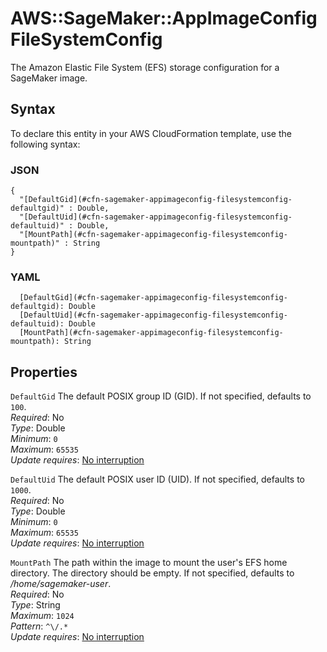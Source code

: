 # AWS::SageMaker::AppImageConfig FileSystemConfig<a name="aws-properties-sagemaker-appimageconfig-filesystemconfig"></a>

The Amazon Elastic File System \(EFS\) storage configuration for a SageMaker image\.

## Syntax<a name="aws-properties-sagemaker-appimageconfig-filesystemconfig-syntax"></a>

To declare this entity in your AWS CloudFormation template, use the following syntax:

### JSON<a name="aws-properties-sagemaker-appimageconfig-filesystemconfig-syntax.json"></a>

```
{
  "[DefaultGid](#cfn-sagemaker-appimageconfig-filesystemconfig-defaultgid)" : Double,
  "[DefaultUid](#cfn-sagemaker-appimageconfig-filesystemconfig-defaultuid)" : Double,
  "[MountPath](#cfn-sagemaker-appimageconfig-filesystemconfig-mountpath)" : String
}
```

### YAML<a name="aws-properties-sagemaker-appimageconfig-filesystemconfig-syntax.yaml"></a>

```
  [DefaultGid](#cfn-sagemaker-appimageconfig-filesystemconfig-defaultgid): Double
  [DefaultUid](#cfn-sagemaker-appimageconfig-filesystemconfig-defaultuid): Double
  [MountPath](#cfn-sagemaker-appimageconfig-filesystemconfig-mountpath): String
```

## Properties<a name="aws-properties-sagemaker-appimageconfig-filesystemconfig-properties"></a>

`DefaultGid`  <a name="cfn-sagemaker-appimageconfig-filesystemconfig-defaultgid"></a>
The default POSIX group ID \(GID\)\. If not specified, defaults to `100`\.  
*Required*: No  
*Type*: Double  
*Minimum*: `0`  
*Maximum*: `65535`  
*Update requires*: [No interruption](https://docs.aws.amazon.com/AWSCloudFormation/latest/UserGuide/using-cfn-updating-stacks-update-behaviors.html#update-no-interrupt)

`DefaultUid`  <a name="cfn-sagemaker-appimageconfig-filesystemconfig-defaultuid"></a>
The default POSIX user ID \(UID\)\. If not specified, defaults to `1000`\.  
*Required*: No  
*Type*: Double  
*Minimum*: `0`  
*Maximum*: `65535`  
*Update requires*: [No interruption](https://docs.aws.amazon.com/AWSCloudFormation/latest/UserGuide/using-cfn-updating-stacks-update-behaviors.html#update-no-interrupt)

`MountPath`  <a name="cfn-sagemaker-appimageconfig-filesystemconfig-mountpath"></a>
The path within the image to mount the user's EFS home directory\. The directory should be empty\. If not specified, defaults to */home/sagemaker\-user*\.  
*Required*: No  
*Type*: String  
*Maximum*: `1024`  
*Pattern*: `^\/.*`  
*Update requires*: [No interruption](https://docs.aws.amazon.com/AWSCloudFormation/latest/UserGuide/using-cfn-updating-stacks-update-behaviors.html#update-no-interrupt)